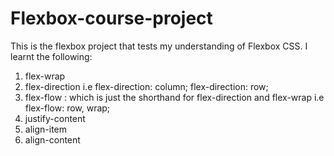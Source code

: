 # Flexbox-course-project

This is the flexbox project that tests my understanding of Flexbox CSS.
I learnt the following:
1. flex-wrap
2. flex-direction i.e flex-direction: column; flex-direction: row;
3. flex-flow : which is just the shorthand for flex-direction and flex-wrap i.e flex-flow: row, wrap;
4. justify-content
5. align-item
6. align-content